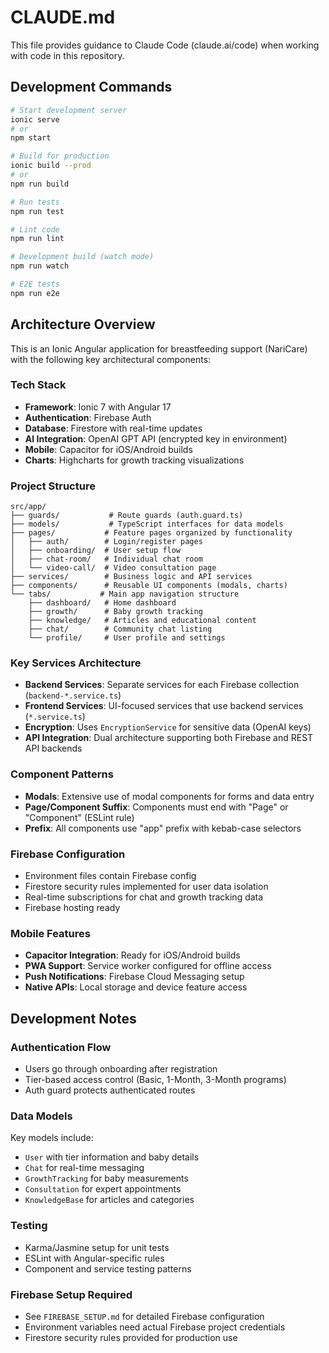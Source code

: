 # CLAUDE.md

This file provides guidance to Claude Code (claude.ai/code) when working with code in this repository.

## Development Commands

```bash
# Start development server
ionic serve
# or
npm start

# Build for production
ionic build --prod
# or
npm run build

# Run tests
npm run test

# Lint code
npm run lint

# Development build (watch mode)
npm run watch

# E2E tests
npm run e2e
```

## Architecture Overview

This is an Ionic Angular application for breastfeeding support (NariCare) with the following key architectural components:

### Tech Stack
- **Framework**: Ionic 7 with Angular 17
- **Authentication**: Firebase Auth
- **Database**: Firestore with real-time updates
- **AI Integration**: OpenAI GPT API (encrypted key in environment)
- **Mobile**: Capacitor for iOS/Android builds
- **Charts**: Highcharts for growth tracking visualizations

### Project Structure
```
src/app/
├── guards/           # Route guards (auth.guard.ts)
├── models/           # TypeScript interfaces for data models
├── pages/           # Feature pages organized by functionality
│   ├── auth/        # Login/register pages
│   ├── onboarding/  # User setup flow
│   ├── chat-room/   # Individual chat room
│   └── video-call/  # Video consultation page
├── services/        # Business logic and API services
├── components/      # Reusable UI components (modals, charts)
└── tabs/           # Main app navigation structure
    ├── dashboard/   # Home dashboard
    ├── growth/      # Baby growth tracking
    ├── knowledge/   # Articles and educational content
    ├── chat/        # Community chat listing
    └── profile/     # User profile and settings
```

### Key Services Architecture
- **Backend Services**: Separate services for each Firebase collection (`backend-*.service.ts`)
- **Frontend Services**: UI-focused services that use backend services (`*.service.ts`)
- **Encryption**: Uses `EncryptionService` for sensitive data (OpenAI keys)
- **API Integration**: Dual architecture supporting both Firebase and REST API backends

### Component Patterns
- **Modals**: Extensive use of modal components for forms and data entry
- **Page/Component Suffix**: Components must end with "Page" or "Component" (ESLint rule)
- **Prefix**: All components use "app" prefix with kebab-case selectors

### Firebase Configuration
- Environment files contain Firebase config
- Firestore security rules implemented for user data isolation
- Real-time subscriptions for chat and growth tracking data
- Firebase hosting ready

### Mobile Features
- **Capacitor Integration**: Ready for iOS/Android builds
- **PWA Support**: Service worker configured for offline access
- **Push Notifications**: Firebase Cloud Messaging setup
- **Native APIs**: Local storage and device feature access

## Development Notes

### Authentication Flow
- Users go through onboarding after registration
- Tier-based access control (Basic, 1-Month, 3-Month programs)
- Auth guard protects authenticated routes

### Data Models
Key models include:
- `User` with tier information and baby details
- `Chat` for real-time messaging
- `GrowthTracking` for baby measurements
- `Consultation` for expert appointments
- `KnowledgeBase` for articles and categories

### Testing
- Karma/Jasmine setup for unit tests
- ESLint with Angular-specific rules
- Component and service testing patterns

### Firebase Setup Required
- See `FIREBASE_SETUP.md` for detailed Firebase configuration
- Environment variables need actual Firebase project credentials
- Firestore security rules provided for production use